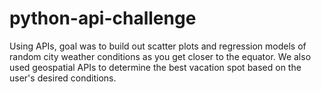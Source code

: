 # python-api-challenge


Using APIs, goal was to build out scatter plots and regression models of random city weather conditions as you get closer to the equator.
We also used geospatial APIs to determine the best vacation spot based on the user's desired conditions.
